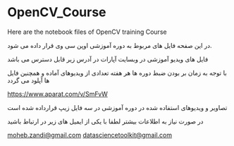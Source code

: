# OpenCV_Course
Here are the notebook files of OpenCV training Course

در این صفحه فایل های مربوط به دوره آموزشی اوپن سی وی قرار داده می شود.

فایل های ویدیو آموزشی در وبسایت آپارات در آدرس زیر قابل دسترس می باشد

با توجه به زمان بر بودن ضبط دوره ها هر هفته تعدادی از ویدیوهای آماده و همچنین فایل ها آپلود می گردد

https://www.aparat.com/v/SmFvW


تصاویر و ویدیوهای استفاده شده در دوره آموزشی  در سه فایل زیپ قرارداده شده است

در صورت نیاز به اطلاعات بیشتر لطفا با یکی از ایمیل های زیر در ارتباط باشید

moheb.zandi@gmail.com
datasciencetoolkit@gmail.com
